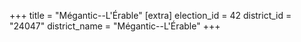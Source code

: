 +++
title = "Mégantic--L'Érable"
[extra]
election_id = 42
district_id = "24047"
district_name = "Mégantic--L'Érable"
+++
